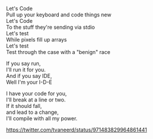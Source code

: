 Let's Code  
Pull up your keyboard and code things new  
Let's Code  
To the stuff they're sending via stdio  
Let's test  
While pixels fill up arrays  
Let's test  
Test through the case with a "benign" race  

If you say run,  
I'll run it for you.  
And if you say IDE,  
Well I'm your I-D-E  

I have your code for you,  
I'll break at a line or two.  
If it should fall,  
and lead to a change,   
I'll compile with all my power.  

https://twitter.com/tvaneerd/status/971483829964861441  
